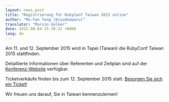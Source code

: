 ```yaml
---
layout: news_post
title: "Registrierung für RubyConf Taiwan 2015 online"
author: "Mu-Fan Teng (@ryudoawaru)"
translator: "Marvin Gülker"
date: 2015-08-04 15:30:22 +0000
lang: de
---
```


Am 11. und 12. September 2015 wird in Tapei (Taiwan) die RubyConf
Taiwan 2015 stattfinden.

Detaillierte Informationen über Referenten und Zeitplan sind auf der
[Konferenz-Website](http://rubyconf.tw) verfügbar.

Ticketverkäufe finden bis zum 12. September 2015 statt.
[Besorgen Sie sich ein Ticket!](http://rubytaiwan.kktix.cc/events/rubyconftw2015?locale=en)

Wir freuen uns darauf, Sie in Taiwan kennenzulernen!
